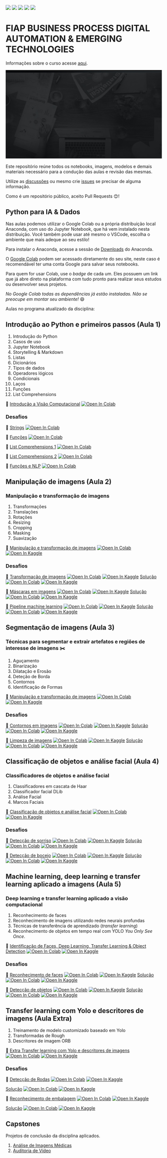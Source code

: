 ![](https://img.shields.io/github/repo-size/michelpf/fiap-bpm-python-dados-ia)
![](https://img.shields.io/github/issues/michelpf/fiap-bpm-python-dados-ia)
![](https://img.shields.io/github/stars/michelpf/fiap-bpm-python-dados-ia)
![](https://img.shields.io/github/watchers/michelpf/fiap-bpm-python-dados-ia)
![](https://img.shields.io/github/last-commit/michelpf/fiap-bpm-python-dados-ia)


# FIAP BUSINESS PROCESS DIGITAL AUTOMATION & EMERGING TECHNOLOGIES

Informações sobre o curso acesse [aqui](https://www.fiap.com.br/mba/mba-em-gestao-por-processos/).

![alt text](/bpm.jpg)

Este repositório reúne todos os notebooks, imagens, modelos e demais materiais necessário para a condução das aulas e revisão das mesmas.

Utilize as [discussões](https://github.com/michelpf/fiap-bpm-python-dados-ia/discussions) ou mesmo crie [issues](https://github.com/michelpf/fiap-bpm-python-dados-ia/issues) se precisar de alguma informação.

Como é um repositório público, aceito Pull Requests 😊!

## Python para IA & Dados

Nas aulas podemos utilizar o Google Colab ou a própria distribuição local Anaconda, com uso do Jupyter Notebook, que há vem instalado nesta distribuição. Você também pode usar até mesmo o VSCode, escolha o ambiente que mais adeque ao seu estilo!

Para instalar o Anaconda, acesse a sessão de [Downloads](https://www.anaconda.com/download) do Anaconda.

O [Google Colab](https://colab.research.google.com/) podem ser acessado diretamente do seu site, neste caso é recomendável ter uma conta Google para salvar seus notebooks.

Para quem for usar Colab, use o _badge_ de cada um. Eles possuem um link que já abre direto na plataforma com tudo pronto para realizar seus estudos ou desenvolver seus projetos.

_No Google Colab todas as dependências já estão instaladas. Não se preocupe em montar seu ambiente!_ 😄

Aulas no programa atualizado da disciplina:

## Introdução ao Python e primeiros passos (Aula 1)

1. Introdução do Python
2. Casos de uso
3. Jupyter Notebook
4. Storytelling & Markdown
5. Listas
6. Dicionários
7. Tipos de dados
8. Operadores lógicos
9. Condicionais
10. Laços
11. Funções
12. List Comprehensions

📙 [Introdução a Visão Computacional](https://github.com/michelpf/fiap-bpm-python-dados-ia/blob/main/aula-1-introducao-listas/aula-1.ipynb) [![Open In Colab](https://colab.research.google.com/assets/colab-badge.svg)](https://github.com/michelpf/fiap-bpm-python-dados-ia/blob/main/aula-1-introducao-listas/aula-1.ipynb) 

### Desafios

📘 [Strings](https://github.com/michelpf/fiap-bpm-python-dados-ia/blob/main/aula-1-introducao-listas/aula-1-desafio-1.ipynb) [![Open In Colab](https://colab.research.google.com/assets/colab-badge.svg)](https://github.com/michelpf/fiap-bpm-python-dados-ia/blob/main/aula-1-introducao-listas/aula-1-desafio-1) 

📘 [Funções](https://github.com/michelpf/fiap-bpm-python-dados-ia/blob/main/aula-1-introducao-listas/aula-1-desafio-2.ipynb) [![Open In Colab](https://colab.research.google.com/assets/colab-badge.svg)](https://github.com/michelpf/fiap-bpm-python-dados-ia/blob/main/aula-1-introducao-listas/aula-1-desafio-2) 

📘 [List Comprehensions 1](https://github.com/michelpf/fiap-bpm-python-dados-ia/blob/main/aula-1-introducao-listas/aula-1-desafio-3.ipynb) [![Open In Colab](https://colab.research.google.com/assets/colab-badge.svg)](https://github.com/michelpf/fiap-bpm-python-dados-ia/blob/main/aula-1-introducao-listas/aula-1-desafio-3) 

📘 [List Comprehensions 2](https://github.com/michelpf/fiap-bpm-python-dados-ia/blob/main/aula-1-introducao-listas/aula-1-desafio-4.ipynb) [![Open In Colab](https://colab.research.google.com/assets/colab-badge.svg)](https://github.com/michelpf/fiap-bpm-python-dados-ia/blob/main/aula-1-introducao-listas/aula-1-desafio-4) 

📘 [Funções e NLP](https://github.com/michelpf/fiap-bpm-python-dados-ia/blob/main/aula-1-introducao-listas/aula-1-desafio-5.ipynb) [![Open In Colab](https://colab.research.google.com/assets/colab-badge.svg)](https://github.com/michelpf/fiap-bpm-python-dados-ia/blob/main/aula-1-introducao-listas/aula-1-desafio-5) 

## Manipulação de imagens (Aula 2)

### Manipulação e transformação de imagens

1. Transformações
2. Translações
3. Rotações
4. Resizing
5. Cropping
6. Masking
7. Suavização

📙 [Manipulação e transformação de imagens](https://github.com/michelpf/fiap-ml-visao-computacional/blob/main/aula-2-transformacao/transformacao-imagens.ipynb) [![Open In Colab](https://colab.research.google.com/assets/colab-badge.svg)](https://colab.research.google.com/github/michelpf/fiap-ml-visao-computacional/blob/main/aula-2-transformacao/transformacao-imagens-colab.ipynb) [![Open In Kaggle](https://kaggle.com/static/images/open-in-kaggle.svg)](https://kaggle.com/kernels/welcome?src=https://github.com/michelpf/fiap-ml-visao-computacional/blob/main/aula-2-transformacao/transformacao-imagens-kaggle.ipynb)

### Desafios

📘 [Transformação de imagens](https://github.com/michelpf/fiap-ml-visao-computacional/blob/main/aula-2-transformacao/desafio-1/desafio-1.ipynb) [![Open In Colab](https://colab.research.google.com/assets/colab-badge.svg)](https://colab.research.google.com/github/michelpf/fiap-ml-visao-computacional/blob/main/aula-2-transformacao/desafio-1/desafio-1-colab.ipynb) [![Open In Kaggle](https://kaggle.com/static/images/open-in-kaggle.svg)](https://kaggle.com/kernels/welcome?src=https://github.com/michelpf/fiap-ml-visao-computacional/blob/main/aula-2-transformacao/desafio-1/desafio-1-kaggle.ipynb)
[Solução](https://github.com/michelpf/fiap-ml-visao-computacional/blob/main/aula-2-transformacao/desafio-1/desafio-1-solucao.ipynb) [![Open In Colab](https://colab.research.google.com/assets/colab-badge.svg)](https://colab.research.google.com/github/michelpf/fiap-ml-visao-computacional/blob/main/aula-2-transformacao/desafio-1/desafio-1-solucao-colab.ipynb) [![Open In Kaggle](https://kaggle.com/static/images/open-in-kaggle.svg)](https://kaggle.com/kernels/welcome?src=https://github.com/michelpf/fiap-ml-visao-computacional/blob/main/aula-2-transformacao/desafio-1/desafio-1-solucao-kaggle.ipynb)

📘 [Máscaras em imagens](https://github.com/michelpf/fiap-ml-visao-computacional/blob/main/aula-2-transformacao/desafio-2/desafio-2.ipynb) [![Open In Colab](https://colab.research.google.com/assets/colab-badge.svg)](https://colab.research.google.com/github/michelpf/fiap-ml-visao-computacional/blob/main/aula-2-transformacao/desafio-2/desafio-2-colab.ipynb) [![Open In Kaggle](https://kaggle.com/static/images/open-in-kaggle.svg)](https://kaggle.com/kernels/welcome?src=https://github.com/michelpf/fiap-ml-visao-computacional/blob/main/aula-2-transformacao/desafio-2/desafio-2-kaggle.ipynb)
[Solução](https://github.com/michelpf/fiap-ml-visao-computacional/blob/main/aula-2-transformacao/desafio-2/desafio-2-solucao.ipynb) [![Open In Colab](https://colab.research.google.com/assets/colab-badge.svg)](https://colab.research.google.com/github/michelpf/fiap-ml-visao-computacional/blob/main/aula-2-transformacao/desafio-2/desafio-2-solucao-colab.ipynb) [![Open In Kaggle](https://kaggle.com/static/images/open-in-kaggle.svg)](https://kaggle.com/kernels/welcome?src=https://github.com/michelpf/fiap-ml-visao-computacional/blob/main/aula-2-transformacao/desafio-2/desafio-2-solucao-kaggle.ipynb)

📘 [Pipeline machine learning](https://github.com/michelpf/fiap-ml-visao-computacional/blob/main/aula-2-transformacao/desafio-3/desafio-3.ipynb) [![Open In Colab](https://colab.research.google.com/assets/colab-badge.svg)](https://colab.research.google.com/github/michelpf/fiap-ml-visao-computacional/blob/main/aula-2-transformacao/desafio-3/desafio-3-colab.ipynb) [![Open In Kaggle](https://kaggle.com/static/images/open-in-kaggle.svg)](https://kaggle.com/kernels/welcome?src=https://github.com/michelpf/fiap-ml-visao-computacional/blob/main/aula-2-transformacao/desafio-3/desafio-3-kaggle.ipynb)
[Solução](https://github.com/michelpf/fiap-ml-visao-computacional/blob/main/aula-2-transformacao/desafio-3/desafio-3-solucao.ipynb) [![Open In Colab](https://colab.research.google.com/assets/colab-badge.svg)](https://colab.research.google.com/github/michelpf/fiap-ml-visao-computacional/blob/main/aula-2-transformacao/desafio-3/desafio-3-solucao-colab.ipynb) [![Open In Kaggle](https://kaggle.com/static/images/open-in-kaggle.svg)](https://kaggle.com/kernels/welcome?src=https://github.com/michelpf/fiap-ml-visao-computacional/blob/main/aula-2-transformacao/desafio-3/desafio-3-solucao-kaggle.ipynb)


## Segmentação de imagens (Aula 3)

### Técnicas para segmentar e extrair artefatos e regiões de interesse de imagens ✂️

1. Aguçamento
2. Binarização
3. Dilatação e Erosão
4. Deteção de Borda
4. Contornos
5. Identificação de Formas

📙 [Manipulação e transformação de imagens](https://github.com/michelpf/fiap-ml-visao-computacional/blob/main/aula-3-segmentacao/segmentacao.ipynb) [![Open In Colab](https://colab.research.google.com/assets/colab-badge.svg)](https://colab.research.google.com/github/michelpf/fiap-ml-visao-computacional/blob/main/aula-3-segmentacao/segmentacao-colab.ipynb) [![Open In Kaggle](https://kaggle.com/static/images/open-in-kaggle.svg)](https://kaggle.com/kernels/welcome?src=https://github.com/michelpf/fiap-ml-visao-computacional/blob/main/aula-3-segmentacao/segmentacao-kaggle.ipynb)

### Desafios

📘 [Contornos em imagens](https://github.com/michelpf/fiap-ml-visao-computacional/blob/main/aula-3-segmentacao/desafio-1/desafio-1.ipynb) [![Open In Colab](https://colab.research.google.com/assets/colab-badge.svg)](https://colab.research.google.com/github/michelpf/fiap-ml-visao-computacional/blob/main/aula-3-segmentacao/desafio-1/desafio-1-colab.ipynb) [![Open In Kaggle](https://kaggle.com/static/images/open-in-kaggle.svg)](https://kaggle.com/kernels/welcome?src=https://github.com/michelpf/fiap-ml-visao-computacional/blob/main/aula-3-segmentacao/desafio-1/desafio-1-kaggle.ipynb)
[Solução](https://github.com/michelpf/fiap-ml-visao-computacional/blob/main/aula-3-segmentacao/desafio-1/desafio-1-solucao.ipynb) [![Open In Colab](https://colab.research.google.com/assets/colab-badge.svg)](https://colab.research.google.com/github/michelpf/fiap-ml-visao-computacional/blob/main/aula-3-segmentacao/desafio-1/desafio-1-solucao-colab.ipynb) [![Open In Kaggle](https://kaggle.com/static/images/open-in-kaggle.svg)](https://kaggle.com/kernels/welcome?src=https://github.com/michelpf/fiap-ml-visao-computacional/blob/main/aula-3-segmentacao/desafio-1/desafio-1-solucao-kaggle.ipynb)

📘 [Limpeza de imagens](https://github.com/michelpf/fiap-ml-visao-computacional/blob/main/aula-3-segmentacao/desafio-2/desafio-2.ipynb) [![Open In Colab](https://colab.research.google.com/assets/colab-badge.svg)](https://colab.research.google.com/github/michelpf/fiap-ml-visao-computacional/blob/main/aula-3-segmentacao/desafio-2/desafio-2-colab.ipynb) [![Open In Kaggle](https://kaggle.com/static/images/open-in-kaggle.svg)](https://kaggle.com/kernels/welcome?src=https://github.com/michelpf/fiap-ml-visao-computacional/blob/main/aula-3-segmentacao/desafio-2/desafio-2-kaggle.ipynb)
[Solução](https://github.com/michelpf/fiap-ml-visao-computacional/blob/main/aula-3-segmentacao/desafio-2/desafio-2-solucao.ipynb) [![Open In Colab](https://colab.research.google.com/assets/colab-badge.svg)](https://colab.research.google.com/github/michelpf/fiap-ml-visao-computacional/blob/main/aula-3-segmentacao/desafio-2/desafio-2-solucao-colab.ipynb) [![Open In Kaggle](https://kaggle.com/static/images/open-in-kaggle.svg)](https://kaggle.com/kernels/welcome?src=https://github.com/michelpf/fiap-ml-visao-computacional/blob/main/aula-3-segmentacao/desafio-2/desafio-2-solucao-kaggle.ipynb)


## Classificação de objetos e análise facial (Aula 4)

### Classificadores de objetos e análise facial

1. Classificadores em cascata de Haar
2. Classificador facial DLib
3. Análise Facial
4. Marcos Faciais

📙 [Classificação de objetos e análise facial](https://github.com/michelpf/fiap-ml-visao-computacional/blob/main/aula-4-classificacao-objetos-analise-facial/classificacao-objetos.ipynb) [![Open In Colab](https://colab.research.google.com/assets/colab-badge.svg)](https://colab.research.google.com/github/michelpf/fiap-ml-visao-computacional/blob/main/aula-4-classificacao-objetos-analise-facial/classificacao-objetos-colab.ipynb) [![Open In Kaggle](https://kaggle.com/static/images/open-in-kaggle.svg)](https://kaggle.com/kernels/welcome?src=https://github.com/michelpf/fiap-ml-visao-computacional/blob/main/aula-4-classificacao-objetos-analise-facial/classificacao-objetos-kaggle.ipynb)

### Desafios

📘 [Detecção de sorriso](https://github/michelpf/fiap-ml-visao-computacional/blob/main/aula-4-classificacao-objetos-analise-facial/desafio-1/desafio-1.ipynb) [![Open In Colab](https://colab.research.google.com/assets/colab-badge.svg)](https://colab.research.google.com/github/michelpf/fiap-ml-visao-computacional/blob/main/aula-4-classificacao-objetos-analise-facial/desafio-1/desafio-1-colab.ipynb) [![Open In Kaggle](https://kaggle.com/static/images/open-in-kaggle.svg)](https://kaggle.com/kernels/welcome?src=https://github.com/michelpf/fiap-ml-visao-computacional/blob/main/aula-4-classificacao-objetos-analise-facial/desafio-1/desafio-1-kaggle.ipynb)
[Solução](https://github/michelpf/fiap-ml-visao-computacional/blob/main/aula-4-classificacao-objetos-analise-facial/desafio-1/desafio-1-solucao.ipynb) [![Open In Colab](https://colab.research.google.com/assets/colab-badge.svg)](https://colab.research.google.com/github/michelpf/fiap-ml-visao-computacional/blob/main/aula-4-classificacao-objetos-analise-facial/desafio-1/desafio-1-solucao-colab.ipynb) [![Open In Kaggle](https://kaggle.com/static/images/open-in-kaggle.svg)](https://kaggle.com/kernels/welcome?src=https://github.com/michelpf/fiap-ml-visao-computacional/blob/main/aula-4-classificacao-objetos-analise-facial/desafio-1/desafio-1-solucao-kaggle.ipynb)

📘 [Detecção de bocejo](https://github/michelpf/fiap-ml-visao-computacional/blob/main/aula-4-classificacao-objetos-analise-facial/desafio-2/desafio-2.ipynb) [![Open In Colab](https://colab.research.google.com/assets/colab-badge.svg)](https://colab.research.google.com/github/michelpf/fiap-ml-visao-computacional/blob/main/aula-4-classificacao-objetos-analise-facial/desafio-2/desafio-2-colab.ipynb) [![Open In Kaggle](https://kaggle.com/static/images/open-in-kaggle.svg)](https://kaggle.com/kernels/welcome?src=https://github.com/michelpf/fiap-ml-visao-computacional/blob/main/aula-4-classificacao-objetos-analise-facial/desafio-2/desafio-2-kaggle.ipynb)
[Solução](https://github/michelpf/fiap-ml-visao-computacional/blob/main/aula-4-classificacao-objetos-analise-facial/desafio-2/desafio-2-solucao.ipynb) [![Open In Colab](https://colab.research.google.com/assets/colab-badge.svg)](https://colab.research.google.com/github/michelpf/fiap-ml-visao-computacional/blob/main/aula-4-classificacao-objetos-analise-facial/desafio-2/desafio-2-solucao-colab.ipynb) [![Open In Kaggle](https://kaggle.com/static/images/open-in-kaggle.svg)](https://kaggle.com/kernels/welcome?src=https://github.com/michelpf/fiap-ml-visao-computacional/blob/main/aula-4-classificacao-objetos-analise-facial/desafio-2/desafio-2-solucao-kaggle.ipynb)


## Machine learning, deep learning e transfer learning aplicado a imagens (Aula 5)

### Deep learning e transfer learning aplicado a visão computacional

1. Reconhecimento de faces
2. Reconhecimento de imagens utilizando redes neurais profundas
3. Técnicas de transferência de aprendizado (*transfer learning*)
4. Reconhecimento de objetos em tempo real com YOLO *You Only See Once*.

📙 [Identificação de Faces, Deep Learning, Transfer Learning & Object Detection](https://github.com/michelpf/fiap-ml-visao-computacional/blob/main/aula-5-machine-learning-aplicado/machine-learning.ipynb) [![Open In Colab](https://colab.research.google.com/assets/colab-badge.svg)](https://colab.research.google.com/github/michelpf/fiap-ml-visao-computacional/blob/main/aula-5-machine-learning-aplicado/machine-learning-colab.ipynb) [![Open In Kaggle](https://kaggle.com/static/images/open-in-kaggle.svg)](https://kaggle.com/kernels/welcome?src=https://github.com/michelpf/fiap-ml-visao-computacional/blob/main/aula-5-machine-learning-aplicado/machine-learning-kaggle.ipynb)

### Desafios

📘 [Reconhecimento de faces](https://github/michelpf/fiap-ml-visao-computacional/blob/main/aula-5-machine-learning-aplicado/desafio-1/desafio-1.ipynb) [![Open In Colab](https://colab.research.google.com/assets/colab-badge.svg)](https://colab.research.google.com/github/michelpf/fiap-ml-visao-computacional/blob/main/aula-5-machine-learning-aplicado/desafio-1/desafio-1-colab.ipynb) [![Open In Kaggle](https://kaggle.com/static/images/open-in-kaggle.svg)](https://kaggle.com/kernels/welcome?src=https://github.com/michelpf/fiap-ml-visao-computacional/blob/main/aula-5-machine-learning-aplicado/desafio-1/desafio-1-kaggle.ipynb.ipynb)
[Solução](https://github/michelpf/fiap-ml-visao-computacional/blob/main/aula-5-machine-learning-aplicado/desafio-1/desafio-1-solucao.ipynb) [![Open In Colab](https://colab.research.google.com/assets/colab-badge.svg)](https://colab.research.google.com/github/michelpf/fiap-ml-visao-computacional/blob/main/aula-5-machine-learning-aplicado/desafio-1/desafio-1-solucao-colab.ipynb) [![Open In Kaggle](https://kaggle.com/static/images/open-in-kaggle.svg)](https://kaggle.com/kernels/welcome?src=https://github.com/michelpf/fiap-ml-visao-computacional/blob/main/aula-5-machine-learning-aplicado/desafio-1/desafio-1-solucao-kaggle.ipynb.ipynb)

📘 [Detecção de objetos](https://github/michelpf/fiap-ml-visao-computacional/blob/main/aula-5-machine-learning-aplicado/desafio-2/desafio-2.ipynb) [![Open In Colab](https://colab.research.google.com/assets/colab-badge.svg)](https://colab.research.google.com/github/michelpf/fiap-ml-visao-computacional/blob/main/aula-5-machine-learning-aplicado/desafio-2/desafio-2-colab.ipynb) [![Open In Kaggle](https://kaggle.com/static/images/open-in-kaggle.svg)](https://kaggle.com/kernels/welcome?src=https://github.com/michelpf/fiap-ml-visao-computacional/blob/main/aula-5-machine-learning-aplicado/desafio-2/desafio-2-kaggle.ipynb.ipynb)
[Solução](https://github/michelpf/fiap-ml-visao-computacional/blob/main/aula-5-machine-learning-aplicado/desafio-2/desafio-2-solucao.ipynb) [![Open In Colab](https://colab.research.google.com/assets/colab-badge.svg)](https://colab.research.google.com/github/michelpf/fiap-ml-visao-computacional/blob/main/aula-5-machine-learning-aplicado/desafio-2/desafio-2-solucao-colab.ipynb) [![Open In Kaggle](https://kaggle.com/static/images/open-in-kaggle.svg)](https://kaggle.com/kernels/welcome?src=https://github.com/michelpf/fiap-ml-visao-computacional/blob/main/aula-5-machine-learning-aplicado/desafio-2/desafio-2-solucao-kaggle.ipynb.ipynb)

## Transfer learning com Yolo e descritores de imagens (Aula Extra)

1. Treinamento de modelo customizado baseado em Yolo
2. Transformadas de Rough
3. Descritores de imagem ORB

📙 [Extra Transfer learning com Yolo e descritores de imagens](https://github.com/michelpf/fiap-ml-visao-computacional/blob/main/extra/yolo-transfer-learning-descriptors.ipynb) [![Open In Colab](https://colab.research.google.com/assets/colab-badge.svg)](https://colab.research.google.com/github/michelpf/fiap-ml-visao-computacional/blob/main/extra/yolo-transfer-learning-descriptors-colab.ipynb) [![Open In Kaggle](https://kaggle.com/static/images/open-in-kaggle.svg)](https://kaggle.com/kernels/welcome?src=https://github.com/michelpf/fiap-ml-visao-computacional/blob/main/extra/yolo-transfer-learning-descriptors-colab.ipynb)

### Desafios

📘 [Detecção de Rodas](https://github.com/michelpf/fiap-ml-visao-computacional/blob/main/extra/desafio-1/desafio-1.ipynb) [![Open In Colab](https://colab.research.google.com/assets/colab-badge.svg)](https://colab.research.google.com/github/michelpf/fiap-ml-visao-computacional/blob/main/extra/desafio-1/desafio-1-colab.ipynb) [![Open In Kaggle](https://kaggle.com/static/images/open-in-kaggle.svg)](https://kaggle.com/kernels/welcome?src=https://github.com/michelpf/fiap-ml-visao-computacional/blob/main/extra/desafio/desafio-1-colab.ipynb)

[Solução](https://github.com/michelpf/fiap-ml-visao-computacional/blob/main/extra/desafio/desafio-1-solucao.ipynb) [![Open In Colab](https://colab.research.google.com/assets/colab-badge.svg)](https://colab.research.google.com/github/michelpf/fiap-ml-visao-computacional/blob/main/extra/desafio-1/desafio-1-solucao-colab.ipynb) [![Open In Kaggle](https://kaggle.com/static/images/open-in-kaggle.svg)](https://kaggle.com/kernels/welcome?src=https://github.com/michelpf/fiap-ml-visao-computacional/blob/main/extra/desafio-1/desafio-1-solucao-colab.ipynb)

📘 [Reconhecimento de embalagem](https://github.com/michelpf/fiap-ml-visao-computacional/blob/main/extra/desafio-2/desafio-2.ipynb) [![Open In Colab](https://colab.research.google.com/assets/colab-badge.svg)](https://colab.research.google.com/github/michelpf/fiap-ml-visao-computacional/blob/main/extra/desafio-2/desafio-2-colab.ipynb) [![Open In Kaggle](https://kaggle.com/static/images/open-in-kaggle.svg)](https://kaggle.com/kernels/welcome?src=https://github.com/michelpf/fiap-ml-visao-computacional/blob/main/extra/desafio/desafio-2-colab.ipynb)

[Solução](https://github.com/michelpf/fiap-ml-visao-computacional/blob/main/extra/desafio-2/desafio-2-solucao.ipynb) [![Open In Colab](https://colab.research.google.com/assets/colab-badge.svg)](https://colab.research.google.com/github/michelpf/fiap-ml-visao-computacional/blob/main/extra/desafio-2/desafio-2-solucao-colab.ipynb) [![Open In Kaggle](https://kaggle.com/static/images/open-in-kaggle.svg)](https://kaggle.com/kernels/welcome?src=https://github.com/michelpf/fiap-ml-visao-computacional/blob/main/extra/desafio-2/desafio-2-solucao-colab.ipynb)

## Capstones

Projetos de conclusão da disciplina aplicados.

1. [Análise de Imagens Médicas](https://github.com/michelpf/fiap-ml-visao-computacional-analise-imagens-medicas)
2. [Auditoria de Vídeo](https://github.com/michelpf/fiap-ml-visao-computacional-auditoria-video)
